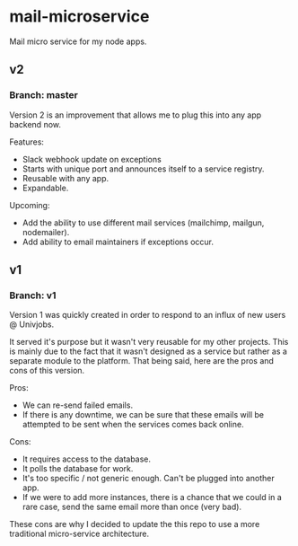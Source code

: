 # mail-microservice
Mail micro service for my node apps.

## v2
### Branch: master
Version 2 is an improvement that allows me to plug this into any app backend now.

Features:
- Slack webhook update on exceptions
- Starts with unique port and announces itself to a service registry.
- Reusable with any app.
- Expandable.

Upcoming:
- Add the ability to use different mail services (mailchimp, mailgun, nodemailer).
- Add ability to email maintainers if exceptions occur.

## v1
### Branch: v1
Version 1 was quickly created in order to respond to an influx of new users @ Univjobs.

It served it's purpose but it wasn't very reusable for my other projects. This is mainly due to the fact that it wasn't designed as a service but rather as a separate module to the platform. That being said, here are the pros and cons of this version.

Pros:
- We can re-send failed emails.
- If there is any downtime, we can be sure that these emails will be attempted to be sent when the services comes back online.

Cons:
- It requires access to the database.
- It polls the database for work.
- It's too specific / not generic enough. Can't be plugged into another app.
- If we were to add more instances, there is a chance that we could in a rare case, send the same email more than once (very bad).

These cons are why I decided to update the this repo to use a more traditional micro-service architecture.


